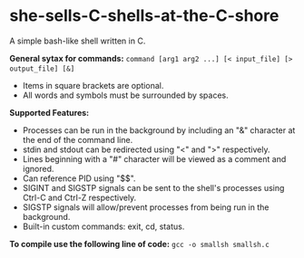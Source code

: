 # she-sells-C-shells-at-the-C-shore
A simple bash-like shell written in C.  

**General sytax for commands:**
```command [arg1 arg2 ...] [< input_file] [> output_file] [&]```  
- Items in square brackets are optional.  
- All words and symbols must be surrounded by spaces.  
  
**Supported Features:**
  - Processes can be run in the background by including an "&" character at the end of the command line.  
  - stdin and stdout can be redirected using "<" and ">" respectively.  
  - Lines beginning with a "#" character will be viewed as a comment and ignored.  
  - Can reference PID using "$$".  
  - SIGINT and SIGSTP signals can be sent to the shell's processes using Ctrl-C and Ctrl-Z respectively.  
  - SIGSTP signals will allow/prevent processes from being run in the background.  
  - Built-in custom commands: exit, cd, status.  
  
**To compile use the following line of code:**
```gcc -o smallsh smallsh.c```
